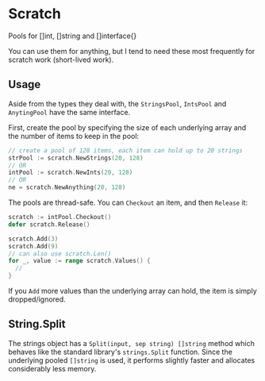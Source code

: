 # Scratch
Pools for []int, []string and []interface{}

You can use them for anything, but I tend to need these most frequently for
scratch work (short-lived work).

## Usage
Aside from the types they deal with, the `StringsPool`, `IntsPool` and `AnytingPool` have the same interface.

First, create the pool by specifying the size of each underlying array and the number of items to keep in the pool:

```go
// create a pool of 128 items, each item can hold up to 20 strings
strPool := scratch.NewStrings(20, 128)
// OR
intPool := scratch.NewInts(20, 128)
// OR
ne = scratch.NewAnything(20, 128)
```

The pools are thread-safe. You can `Checkout` an item, and then `Release` it:

```go
scratch := intPool.Checkout()
defer scratch.Release()

scratch.Add(3)
scratch.Add(9)
// can also use scratch.Len()
for _, value := range scratch.Values() {
  //
}
```

If you `Add` more values than the underlying array can hold, the item is simply dropped/ignored.

## String.Split

The strings object has a `Split(input, sep string) []string` method which behaves like the standard library's `strings.Split` function. Since the underlying pooled `[]string` is used, it performs slightly faster and allocates considerably less memory.
